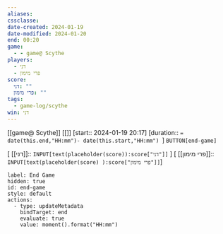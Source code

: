 ```yaml
---
aliases: 
cssclasse: 
date-created: 2024-01-19
date-modified: 2024-01-20
end: 00:20
game:
  - - game@ Scythe
players:
  - דני
  - פרי מימון
score:
  דני: ""
  פרי מימון: ""
tags:
  - game-log/scythe
win: דני
---
```

[[game@ Scythe]]  [[]] [start:: 2024-01-19 20:17]   [duration:: `= date(this.end,"HH:mm")- date(this.start,"HH:mm") `]
 `BUTTON[end-game]`

[ [[דני]]:: `INPUT[text(placeholder(score)):score["דני"]]` ]
[ [[פרי מימון]]:: `INPUT[text(placeholder(score) ):score["פרי מימון"]]`]

```meta-bind-button
label: End Game
hidden: true
id: end-game
style: default
actions:
  - type: updateMetadata
    bindTarget: end
    evaluate: true
    value: moment().format("HH:mm")
```
